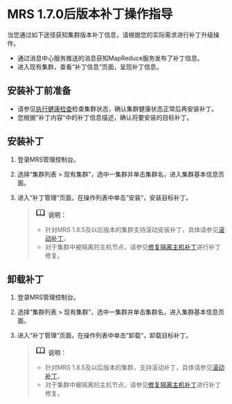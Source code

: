 # MRS 1.7.0后版本补丁操作指导<a name="ZH-CN_TOPIC_0173397701"></a>

当您通过如下途径获知集群版本补丁信息，请根据您的实际需求进行补丁升级操作。

-   通过消息中心服务推送的消息获知MapReduce服务发布了补丁信息。
-   进入现有集群，查看“补丁信息“页面，呈现补丁信息。

## 安装补丁前准备<a name="section1967921120584"></a>

-   请参见[执行健康检查](执行健康检查.md)检查集群状态，确认集群健康状态正常后再安装补丁。
-   您根据“补丁内容“中的补丁信息描述，确认将要安装的目标补丁。

## 安装补丁<a name="section10866317102910"></a>

1.  登录MRS管理控制台。
2.  选择“集群列表 \> 现有集群”，选中一集群并单击集群名，进入集群基本信息页面。
3.  进入“补丁管理“页面，在操作列表中单击“安装“，安装目标补丁。

    >![](public_sys-resources/icon-note.gif) **说明：**   
    >-   针对MRS 1.8.5及以后版本的集群支持滚动安装补丁，具体请参见[滚动补丁](滚动补丁.md)。  
    >-   对于集群中被隔离的主机节点，请参见[修复隔离主机补丁](修复隔离主机补丁.md)进行补丁修复。  


## 卸载补丁<a name="section138676177298"></a>

1.  登录MRS管理控制台。
2.  选择“集群列表 \> 现有集群”，选中一集群并单击集群名，进入集群基本信息页面。
3.  进入“补丁管理“页面，在操作列表中单击“卸载“，卸载目标补丁。

    >![](public_sys-resources/icon-note.gif) **说明：**   
    >-   针对MRS 1.8.5及以后版本的集群，支持滚动补丁，具体请参见[滚动补丁](滚动补丁.md)。  
    >-   对于集群中被隔离的主机节点，请参见[修复隔离主机补丁](修复隔离主机补丁.md)进行补丁修复。  


